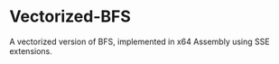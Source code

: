 Vectorized-BFS
==============

A vectorized version of BFS, implemented in x64 Assembly using SSE extensions.
